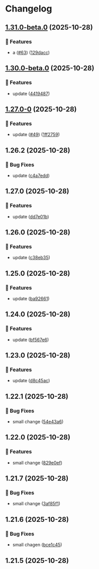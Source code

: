 # Changelog

## [1.31.0-beta.0](https://github.com/mojipcmobila-png/release-test/compare/v1.30.0-beta.0...v1.31.0-beta.0) (2025-10-28)

### 🚀 Features

* a ([#63](https://github.com/mojipcmobila-png/release-test/issues/63)) ([129dacc](https://github.com/mojipcmobila-png/release-test/commit/129dacc53295447b12b9757249dc5c62151e3493))

## [1.30.0-beta.0](https://github.com/mojipcmobila-png/release-test/compare/v1.29.1...v1.30.0-beta.0) (2025-10-28)

### 🚀 Features

* update ([4419487](https://github.com/mojipcmobila-png/release-test/commit/4419487a74ea245bb44b08d727f73a67352a0b33))

## [1.27.0-0](https://github.com/mojipcmobila-png/release-test/compare/v1.26.2...v1.27.0-0) (2025-10-28)

### 🚀 Features

* update ([#49](https://github.com/mojipcmobila-png/release-test/issues/49)) ([1ff2759](https://github.com/mojipcmobila-png/release-test/commit/1ff2759a001dc81514a0268b1ba557d6102ce635))

## 1.26.2 (2025-10-28)

### 🐞 Bug Fixes

* update ([c4a7edd](https://github.com/mojipcmobila-png/release-test/commit/c4a7edde7fc714e7cc868d5aa78bc8202b3d4281))

## 1.27.0 (2025-10-28)

### 🚀 Features

* update ([dd7e01b](https://github.com/mojipcmobila-png/release-test/commit/dd7e01bc1abb3037efe120784aaef0785737fdc1))

## 1.26.0 (2025-10-28)

### 🚀 Features

* update ([c38eb35](https://github.com/mojipcmobila-png/release-test/commit/c38eb35049e75539a7169ebd6ade983c43af64de))

## 1.25.0 (2025-10-28)

### 🚀 Features

* update ([ba92661](https://github.com/mojipcmobila-png/release-test/commit/ba926613e1437c754470c163253bacfb8f9f45e3))

## 1.24.0 (2025-10-28)

### 🚀 Features

* update ([bf567e6](https://github.com/mojipcmobila-png/release-test/commit/bf567e6768ce374c45c20b269db70318288f9a7f))

## 1.23.0 (2025-10-28)

### 🚀 Features

* update ([d8c45ac](https://github.com/mojipcmobila-png/release-test/commit/d8c45acc75a6e45dffda73c2052be4a5dcba7979))

## 1.22.1 (2025-10-28)

### 🐞 Bug Fixes

* small change ([54e43a6](https://github.com/mojipcmobila-png/release-test/commit/54e43a6e2b6fe0f3b49b0169ec2787292dad05d2))

## 1.22.0 (2025-10-28)

### 🚀 Features

* small change ([829e0ef](https://github.com/mojipcmobila-png/release-test/commit/829e0efdc55ac284cb343ac11124ad4f2f8cd3a0))

## 1.21.7 (2025-10-28)

### 🐞 Bug Fixes

* small change ([3af85f1](https://github.com/mojipcmobila-png/release-test/commit/3af85f17a7a5d366a5c05833b9b32cb36c49b723))

## 1.21.6 (2025-10-28)

### 🐞 Bug Fixes

* small chagen ([bce1c45](https://github.com/mojipcmobila-png/release-test/commit/bce1c457d341eeb83a3372d07052361d0de94f75))

## 1.21.5 (2025-10-28)
